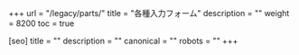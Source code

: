 +++
url = "/legacy/parts/"
title = "各種入力フォーム"
description = ""
weight = 8200
toc = true

[seo]
title = ""
description = ""
canonical = ""
robots = ""
+++
